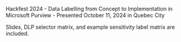 Hackfest 2024 - Data Labelling from Concept to Implementation in Microsoft Purview - Presented October 11, 2024 in Quebec City

Slides, DLP selector matrix, and example sensitivity label matrix are included.
